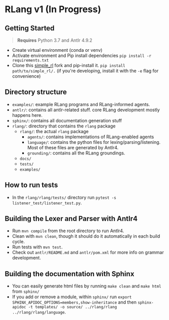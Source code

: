 # RLang v1 (In Progress)

## Getting Started

> **Requires** Python 3.7 and Antlr 4.9.2
- Create virtual environment (conda or venv)
- Activate environment and Pip install dependencies 
    ```pip install -r requirements.txt```
- Clone this [simple_rl](https://github.com/rafarodsa/simple_rl) fork and pip-install it.
    ```pip install path/to/simple_rl/.``` (if you're developing, install it with the `-e` flag for convenience)

## Directory structure

- `examples/`: example RLang programs and RLang-informed agents.
- `antlr/`: contains all antlr-related stuff. core RLang development mostly happens here.
- `sphinx/`: contains all documentation generation stuff
- `rlang/`: directory that contains the `rlang` package
  - `rlang/`: the actual `rlang` package
    - `agents/`: contains implementations of RLang-enabled agents
    - `language/`: contains the python files for lexing/parsing/listening. Most of these files are generated by Antlr4.
    - `grounding/`: contains all the RLang groundings.
  - `docs/`
  - `tests/`
  - `examples/`

## How to run tests

- In the `rlang/rlang/tests/` directory run `pytest -s listener_test/listener_test.py`.
    
## Building the Lexer and Parser with Antlr4

- Run `mvn compile` from the root directory to run Antlr4.
- Clean with `mvn clean`, though it should do it automatically in each build cycle.
- Run tests with `mvn test`.
- Check out `antlr/README.md` and `antlr/pom.xml` for more info on grammar development.

## Building the documentation with Sphinx

- You can easily generate html files by running `make clean` and `make html` from `sphinx/`
- If you add or remove a module, within `sphinx/` run `export SPHINX_APIDOC_OPTIONS=members,show-inheritance` and then `sphinx-apidoc -t templates/ -o source/ ../rlang/rlang ../rlang/rlang/language`.
